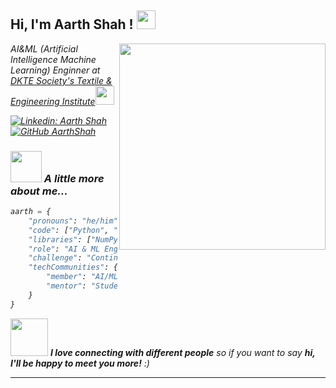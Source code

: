 <h2> Hi, I'm Aarth Shah ! <img src="https://media.giphy.com/media/hvRJCLFzcasrR4ia7z/giphy.gif" width="30"></h2>
<img align='right' src="https://images.squarespace-cdn.com/content/v1/5769fc401b631bab1addb2ab/1541580611624-TE64QGKRJG8SWAIUS7NS/ke17ZwdGBToddI8pDm48kPoswlzjSVMM-SxOp7CV59BZw-zPPgdn4jUwVcJE1ZvWQUxwkmyExglNqGp0IvTJZamWLI2zvYWH8K3-s_4yszcp2ryTI0HqTOaaUohrI8PI6FXy8c9PWtBlqAVlUS5izpdcIXDZqDYvprRqZ29Pw0o/coding-freak.gif" width="330">
<p><em> AI&ML (Artificial Intelligence Machine Learning) Enginner at <a href="http://www.dkte.ac.in">DKTE Society's Textile & Engineering Institute</a><img src="https://media.giphy.com/media/fYSnHlufseco8Fh93Z/giphy.gif" width="30">

[![Linkedin: Aarth Shah](https://img.shields.io/badge/-AarthShah-blue?style=flat-square&logo=Linkedin&logoColor=white&)](https://in.linkedin.com/in/aarth-shah1611/)
[![GitHub AarthShah](https://img.shields.io/github/followers/thaiane?label=follow&style=social)](https://github.com/AarthShah)


### <img src="https://media.giphy.com/media/VgCDAzcKvsR6OM0uWg/giphy.gif" width="50"> A little more about me...  

```python
aarth = {
    "pronouns": "he/him",
    "code": ["Python", "C", "C++", "Java", "HTML", "CSS", "AI/ML"],
    "libraries": ["NumPy", "Pandas", "Keras"],
    "role": "AI & ML Engineer at DKTE Society's Textile & Engineering Institute",
    "challenge": "Continuously learning and building projects in AI/ML",
    "techCommunities": {
        "member": "AI/ML Community",
        "mentor": "Student Developer Groups"
    }
}

```

<img src="https://media.giphy.com/media/LnQjpWaON8nhr21vNW/giphy.gif" width="60"> <em><b>I love connecting with different people</b> so if you want to say <b>hi, I'll be happy to meet you more!</b> :)</em>

---
